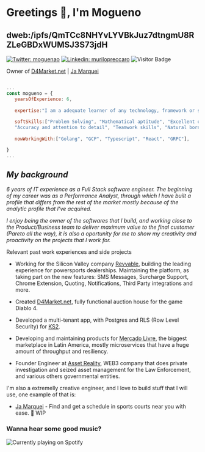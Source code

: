 # Greetings 🖖, I'm Mogueno
## dweb:/ipfs/QmTCc8NHYvLYVBkJuz7dtngmU8RZLeGBDxWUMSJ3S73jdH

   [![Twitter: moguenao](https://img.shields.io/twitter/follow/Moguenao?style=social)](https://twitter.com/Moguenao)
   [![Linkedin: murilopreccaro](https://img.shields.io/badge/-Murilo%20Preccaro-blue?style=flat-square&logo=Linkedin&logoColor=white&link=https://www.linkedin.com/in/murilo-preccaro-565050169/)](https://www.linkedin.com/in/murilo-preccaro-565050169/)
   ![Visitor Badge](https://visitor-badge.laobi.icu/badge?page_id=mogueno.mogueno)

   Owner of [D4Market.net](https://d4market.net) | [Ja Marquei](https://ja-marquei.webflow.io)
```js

...
const mogueno = {
   yearsOfExperience: 6,
   
   expertise:"I am a adequate learner of any technology, framework or stack. Throw at me your hardest problem.",
   
   softSkills:["Problem Solving", "Mathematical aptitude", "Excellent organizational and time management skills",
   "Accuracy and attention to detail", "Teamwork skills", "Natural born leader"],
   
   nowWorkingWith:["Golang", "GCP", "Typescript", "React", "GRPC"],

}
...
```

  ## _My background_
   
_6 years of IT experience as a Full Stack software engineer. The beginning of my career was as a Performance Analyst, through which I have built a profile that differs from the rest of the market mostly because of the analytic profile that I've acquired._

_I enjoy being the owner of the softwares that I build, and working close to the Product/Business team to deliver maximum value to the final customer (Pareto all the way), it is also a oportunity for me to show my creativity and proactivity on the projects that I work for._

Relevant past work experiences and side projects

* Working for the Silicon Valley company [Revvable](https://www.revvable.com/), building the leading experience for powersports dealerships. Maintaining the platform, as taking part on the new features: SMS Messages, Surcharge Support, Chrome Extension, Quoting, Notifications, Third Party integrations and more. 

* Created [D4Market.net](https://d4market.net), fully functional auction house for the game Diablo 4.

* Developed a multi-tenant app, with Postgres and RLS (Row Level Security) for [KS2](https://www.ks2inc.com).

* Developing and maintaining products for [Mercado Livre](https://www.mercadolivre.com.br/), the biggest marketplace in Latin America, mostly microservices that have a huge amount of throughput and resiliency. 

* Founder Engineer at [Asset Reality](https://www.assetreality.com/), WEB3 company that does private investigation and seized asset management for the Law Enforcement, and various others governmental entities.

I'm also a extremelly creative engineer, and I love to build stuff that I will use, one example of that is: 
* [Ja Marquei](https://ja-marquei.webflow.io) - Find and get a schedule in sports courts near you with ease. 🚧 WIP

### Wanna hear some good music?

 ![Currently playing on Spotify](https://spotify-github-profile.vercel.app/api/view.svg?uid=12148950172&cover_image=true&theme=default)
